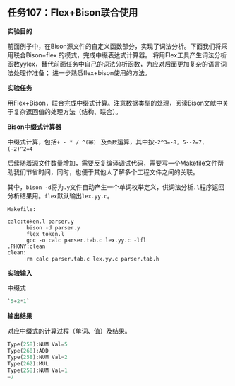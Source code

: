 ## 任务107：Flex+Bison联合使用

**实验目的**

前面例子中，在Bison源文件的自定义函数部分，实现了词法分析。下面我们将采用联合Bison+flex 的模式，完成中缀表达式计算器。
将用Flex工具产生词法分析函数yylex，替代前面任务中自己的词法分析函数，为应对后面更加复杂的语言词法处理作准备；
进一步熟悉flex+bison使用的方法。

**实验任务**

用Flex+Bison，联合完成中缀式计算。注意数据类型的处理，阅读Bison文献中关于复杂返回值的处理方法（结构、联合）。

**Bison中缀式计算器**

中缀式计算，包括`+ - * / ^(幂）` 及`负数`运算，其中按`-2^3=-8, 5--2=7, (-2)^2=4`

后续随着源文件数量增加，需要反复编译调试代码，需要写一个Makefile文件帮助我们节省时间，同时，也便于其他人了解多个工程文件之间的关联。

其中，`bison -d`将为`.y`文件自动产生一个单词枚举定义，供词法分析`.l`程序返回分析结果用。`flex`默认输出`lex.yy.c`。


```shell
Makefile:

calc:token.l parser.y
      bison -d parser.y
      flex token.l
      gcc -o calc parser.tab.c lex.yy.c -lfl
.PHONY:clean
clean:
      rm calc parser.tab.c lex.yy.c parser.tab.h 
```

**实验输入**

中缀式

```python
`5+2*1`
```

**输出结果**

对应中缀式的计算过程（单词、值）及结果。
```python
Type(258):NUM Val=5
Type(260):ADD
Type(258):NUM Val=2
Type(262):MUL
Type(258):NUM Val=1
=7 
```
